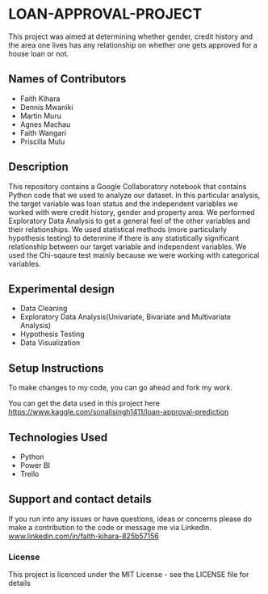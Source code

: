 # LOAN-APPROVAL-PROJECT
This project was aimed at determining whether gender, credit history and the area one lives has any relationship on whether one gets approved for a house loan or not. 

## Names of Contributors
- Faith Kihara
- Dennis Mwaniki
- Martin Muru
- Agnes Machau
- Faith Wangari
- Priscilla Mulu

## Description
This repository contains a Google Collaboratory notebook that contains Python code that we used to analyze our dataset.
In this particular analysis, the target variable was loan status and the independent variables we worked with were credit history, gender and property area.
We performed Exploratory Data Analysis to get a general feel of the other variables and their relationships. We used statistical methods (more particularly 
hypothesis testing) to determine if there is any statistically significant relationship between our target variable and independent variables.
We used the Chi-sqaure test mainly because we were working with categorical variables. 

## Experimental design
- Data Cleaning
- Exploratory Data Analysis(Univariate, Bivariate and Multivariate Analysis)
- Hypothesis Testing
- Data Visualization

## Setup Instructions
To make changes to my code, you can go ahead and fork my work.

You can get the data used in this project here https://www.kaggle.com/sonalisingh1411/loan-approval-prediction


## Technologies Used
- Python
- Power BI
- Trello

## Support and contact details
If you run into any issues or have questions, ideas or concerns please do make a contribution to the code or 
message me via LinkedIn. www.linkedin.com/in/faith-kihara-825b57156

### License
This project is licenced under the MIT License - see the LICENSE file for details
